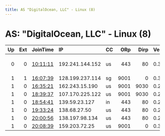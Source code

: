 ```yaml
---
title: AS "DigitalOcean, LLC" - Linux (8)
---
```


# AS: "DigitalOcean, LLC" - Linux (8)

|   Up |   Ext | JoinTime                                                                                            | IP              | CC   |   ORp |   Dirp | Version   | Contact                                  | Nickname     |   eFamMembers |
|-----:|------:|:----------------------------------------------------------------------------------------------------|:----------------|:-----|------:|-------:|:----------|:-----------------------------------------|:-------------|--------------:|
|    0 |     0 | [10:11:11](https://metrics.torproject.org/rs.html#details/FDDCA50681A9FF0F15CA3C8B9C1D1E43AFCA75EE) | 192.241.144.152 | us   |   443 |     80 | 0.3.2.10  | tor&lt;&lt;at &gt;th1s&lt; DOT&gt;&gt;us | th1sExitNode |             1 |
|    1 |     1 | [16:07:39](https://metrics.torproject.org/rs.html#details/F9B359A928E93B077C3B018C81B54D070464CAB4) | 128.199.237.114 | sg   |  9001 |      0 | 0.3.1.7   | None                                     | Unnamed      |             1 |
|    1 |     0 | [16:35:21](https://metrics.torproject.org/rs.html#details/97C904B1118FA8E623EC9C91DB7E03DF4BD546AA) | 162.243.15.190  | us   |  9001 |   9030 | 0.2.9.11  | None                                     | happydebt    |             1 |
|    1 |     0 | [18:39:37](https://metrics.torproject.org/rs.html#details/E19B00DBD65DA78ABCEAE3794327C34EEDBEDF73) | 107.170.225.122 | us   |  9001 |   9030 | 0.2.9.11  | None                                     | ateroundmer  |             1 |
|    1 |     0 | [18:54:41](https://metrics.torproject.org/rs.html#details/91B82CB4ACF47AD30B0625DFA5CD3CA0C63038BC) | 139.59.23.127   | in   |   443 |     80 | 0.2.9.13  | None                                     | Koreterinsk  |             1 |
|    1 |     0 | [19:33:24](https://metrics.torproject.org/rs.html#details/F28C320CBBE29DD51A381A6229C32FD24AB55A30) | 138.68.27.50    | us   |   443 |     80 | 0.2.9.11  | None                                     | Magmarow     |             1 |
|    1 |     0 | [20:00:56](https://metrics.torproject.org/rs.html#details/FDD6AD346C03D69FF575C2A40EE324784AE8E690) | 138.197.98.134  | us   |   443 |     80 | 0.2.9.11  | None                                     | micontra     |             1 |
|    1 |     0 | [20:08:39](https://metrics.torproject.org/rs.html#details/4DC3759AF28F58C1036FD758DEE84BF852365FB8) | 159.203.72.25   | us   |  9001 |      0 | 0.3.0.13  | None                                     | xcat         |             1 |
